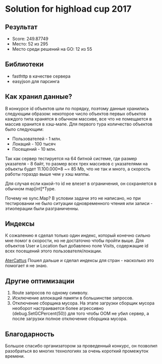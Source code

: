 # Solution for highload cup 2017

## Результат
* Score: 249.87749
* Место: 52 из 295
* Место среди решений на GO: 12 из 55

## Библиотеки
* fasthttp в качестве сервера
* easyjson для парсинга

## Как хранил данные?
В конкурсе id объектов шли по порядку, поэтому данные хранились следующим образом: некоторое число объектов первых объектов каждого типа хранятся в обычном массиве, все что не помещается в массив хранится в хэш-мапе. Для первого тура количество объектов было следующим:
* Пользователей - 1 млн.
* Локаций - 100 тысяч
* Посещений - 10 млн.

Так как сервер тестируется на 64 битной системе, где размер указателя - 8 байт, то размер всех трех массивов с указателями на объекты будет 11.100.000*8 ~= 85 Mb, что не так и много, а скорость работы гораздо выше чем у хэш маппы.

Для случая если какой-то id не влезет в ограничения, он сохраняется в обычном map[int]*Type.

Почему не sync.Map? В условии задачи это не написано, но при тестировании не было ситуации одновременного чтения или записи - этиоперации были разграниченны.

## Индексы
К сожалению я сделал только один индекс, который конечно сильно мне помог в скорости, но не достаточно чтобы пройти выше. Для объектов User и Location был добавлено поле Visits, содержащие id всех посещений этого пользователя/локации.

[AterCattus](https://github.com/AterCattus/bicycle-mrhlc) Пошел дальше и сделал индексы для стран - насколько это помогает я не знаю.

## Другие оптимизации
1. Route запросов по одному символу.
2. Исключение аллокаций памяти в большинстве запросов.
2. Отключение сборщика мусора. На этапе загрузки сборщик мусора необорот настраивается более агрессивно (debug.SetGCPercent(50)) для того чтобы OOM не убил сервер, а после загрузки полное отключение сборщика мусора.

## Благодарность
Большое спасибо организатором за проведенный конкурс, он позволил разобраться во многих технологиях за очень короткий промежуток времени.